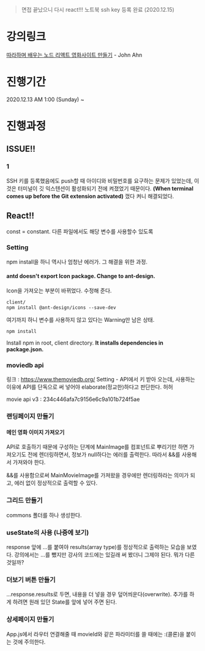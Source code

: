 > 면접 끝났으니 다시 react!!! 노트북 ssh key 등록 완료 (2020.12.15)

# 강의링크
[따라하며 배우는 노드 리액트 영화사이트 만들기](https://www.inflearn.com/course/%EB%94%B0%EB%9D%BC%ED%95%98%EB%A9%B0-%EB%B0%B0%EC%9A%B0%EB%8A%94-%EB%85%B8%EB%93%9C-%EB%A6%AC%EC%95%A1%ED%8A%B8-%EC%98%81%ED%99%94%EC%82%AC%EC%9D%B4%ED%8A%B8-%EB%A7%8C%EB%93%A4%EA%B8%B0) - John Ahn
# 진행기간
2020.12.13 AM 1:00 (Sunday) ~
# 진행과정

## ISSUE!!
### 1
SSH 키를 등록했음에도 push할 때 아이디와 비밀번호를 요구하는 문제가 있었는데,
이것은 터미널이 깃 익스텐션이 활성화되기 전에 켜졌었기 때문이다.
**(When terminal comes up before the Git extension activated)**
껐다 켜니 해결되었다.

## React!!
const = constant. 다른 파일에서도 해당 변수를 사용할수 있도록

### Setting
npm install을 하니 역시나 엄청난 에러가. 그 해결을 위한 과정.

#### antd doesn't export Icon package. Change to ant-design.
Icon을 가져오는 부분이 바뀌었다. 수정해 준다.
```
client/
npm install @ant-design/icons --save-dev
```

여기까지 하니 변수를 사용하지 않고 있다는 Warning만 남은 상태.

```
npm install
```
Install npm in root, client directory.
**It installs dependencies in package.json.**

### moviedb api
링크 : https://www.themoviedb.org/
Setting - API에서 키 받아 오는데, 사용하는 이유에 API를 단독으로 써 넣어야 elaborate(정교한)하다고 판단한다. 허허

movie api v3 : 234c446afa7c9156e6c9a101b724f5ae

### 랜딩페이지 만들기
#### 메인 영화 이미지 가져오기
API로 호출하기 때문에 구성하는 단계에 MainImage를 컴포넌트로 뿌리기만 하면 가져오기도 전에
렌더링하면서, 정보가 null하다는 에러를 출력한다. 따라서 &&를 사용해서 가져와야 한다.

&&를 사용함으로써 MainMovieImage를 가져왔을 경우에만 렌더링하라는 의미가 되고, 에러 없이 정상적으로 출력할 수 있다.

### 그리드 만들기
commons 폴더를 하나 생성한다.

### useState의 사용 (나중에 보기)
response 앞에 ...를 붙여야 results(array type)를 정상적으로 출력하는 모습을 보였다.
강의에서는 ...를 뺐지만 강사의 코드에는 있길래 써 봤더니 그제야 된다. 뭐가 다른 것일까?

### 더보기 버튼 만들기
...response.results로 두면, 내용을 더 넣을 경우 덮어씌운다(overwrite).
추가를 하게 하려면 원래 있던 State를 앞에 넣어 주면 된다.

### 상세페이지 만들기
App.js에서 라우터 연결해줄 때 movieId와 같은 파라미터를 쓸 때에는 :(콜론)을 붙이는 것에 주의한다.
